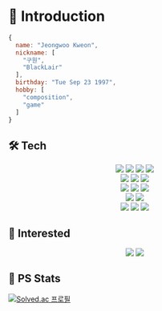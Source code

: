 # 🧔 Introduction
```js
{
  name: "Jeongwoo Kweon",
  nickname: [
    "구원",
    "BlackLair"
  ],
  birthday: "Tue Sep 23 1997",
  hobby: [
    "composition",
    "game"
  ]
}
```
## 🛠️ Tech
<div align="center">
  <img src="https://img.shields.io/badge/Java-1E8CBE?style=for-the-badge&logo=openJDK"> <img src="https://img.shields.io/badge/Spring Boot-6DB33F?style=for-the-badge&logo=Spring Boot&logoColor=white"> <img src="https://img.shields.io/badge/IntelliJ-000000?style=for-the-badge&logo=intellijidea&logoColor=white"> <img src="https://img.shields.io/badge/Eclipse-2C2255?style=for-the-badge&logo=Eclipse IDE&logoColor=white"><br>
  <img src="https://img.shields.io/badge/JavaScript-F7DF1E?style=for-the-badge&logo=JavaScript&logoColor=black"> <img src="https://img.shields.io/badge/jQuery-0769AD?style=for-the-badge&logo=jQuery&logoColor=black"> <img src="https://img.shields.io/badge/HTML-E34F26?style=for-the-badge&logo=HTML5&logoColor=black"> <br>
  <img src="https://img.shields.io/badge/MySQL-4479A1?style=for-the-badge&logo=MySQL&logoColor=white"> <img src="https://img.shields.io/badge/MyBatis-000000?style=for-the-badge&logo=MyBatis&logoColor=white"> <img src="https://img.shields.io/badge/JPA-BEB17D?style=for-the-badge&logo=JPA&logoColor=white"> <br>
<img src="https://img.shields.io/badge/Android-34A853?style=for-the-badge&logo=Android&logoColor=white"> <img src="https://img.shields.io/badge/VMware-607078?style=for-the-badge&logo=VMware&logoColor=white"> <br>
  <img src="https://img.shields.io/badge/Docker-2496ED?style=for-the-badge&logo=docker&logoColor=white"> <img src="https://img.shields.io/badge/jenkins-D24939?style=for-the-badge&logo=jenkins&logoColor=white"> <img src="https://img.shields.io/badge/AmazonAWS-FF9900?style=for-the-badge&logo=Amazon AWS&logoColor=black">
</div>

## 🔨 Interested
<div align="center">
  <img src="https://img.shields.io/badge/Python-3776AB?style=for-the-badge&logo=Python&logoColor=white"> <img src="https://img.shields.io/badge/Vue.js-4FC08D?style=for-the-badge&logo=Vue.js&logoColor=white"> 
</div>

## 💪 PS Stats
[![Solved.ac
프로필](http://mazassumnida.wtf/api/v2/generate_badge?boj=kiw970923)](https://solved.ac/profile/kiw970923)

<!--
**BlackLair/BlackLair** is a ✨ _special_ ✨ repository because its `README.md` (this file) appears on your GitHub profile.

Here are some ideas to get you started:

- 🔭 I’m currently working on ...
- 🌱 I’m currently learning ...
- 👯 I’m looking to collaborate on ...
- 🤔 I’m looking for help with ...
- 💬 Ask me about ...
- 📫 How to reach me: ...
- 😄 Pronouns: ...
- ⚡ Fun fact: ...
-->
